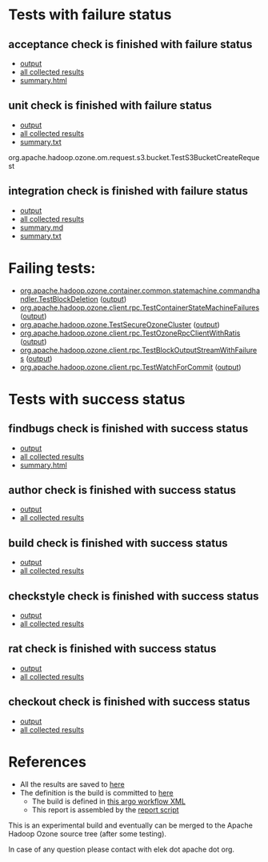 # Tests with failure status

## acceptance check is finished with failure status

   * [output](https://raw.githubusercontent.com/elek/ozone-ci-q4/master/pr/pr-hdds-2194-5wssm/acceptance/output.log)
   * [all collected results](https://github.com/elek/ozone-ci-q4/tree/master/pr/pr-hdds-2194-5wssm/acceptance)
   * [summary.html](https://elek.github.io/ozone-ci-q4/pr/pr-hdds-2194-5wssm/acceptance/summary.html)


## unit check is finished with failure status

   * [output](https://raw.githubusercontent.com/elek/ozone-ci-q4/master/pr/pr-hdds-2194-5wssm/unit/output.log)
   * [all collected results](https://github.com/elek/ozone-ci-q4/tree/master/pr/pr-hdds-2194-5wssm/unit)
   * [summary.txt](https://github.com/elek/ozone-ci-q4/tree/master/pr/pr-hdds-2194-5wssm/unit/summary.txt)

org.apache.hadoop.ozone.om.request.s3.bucket.TestS3BucketCreateRequest

## integration check is finished with failure status

   * [output](https://raw.githubusercontent.com/elek/ozone-ci-q4/master/pr/pr-hdds-2194-5wssm/integration/output.log)
   * [all collected results](https://github.com/elek/ozone-ci-q4/tree/master/pr/pr-hdds-2194-5wssm/integration)
   * [summary.md](https://github.com/elek/ozone-ci-q4/tree/master/pr/pr-hdds-2194-5wssm/integration/summary.md)
   * [summary.txt](https://github.com/elek/ozone-ci-q4/tree/master/pr/pr-hdds-2194-5wssm/integration/summary.txt)

# Failing tests: 

 * [org.apache.hadoop.ozone.container.common.statemachine.commandhandler.TestBlockDeletion](hadoop-ozone/integration-test/org.apache.hadoop.ozone.container.common.statemachine.commandhandler.TestBlockDeletion.txt) ([output](hadoop-ozone/integration-test/org.apache.hadoop.ozone.container.common.statemachine.commandhandler.TestBlockDeletion-output.txt))
 * [org.apache.hadoop.ozone.client.rpc.TestContainerStateMachineFailures](hadoop-ozone/integration-test/org.apache.hadoop.ozone.client.rpc.TestContainerStateMachineFailures.txt) ([output](hadoop-ozone/integration-test/org.apache.hadoop.ozone.client.rpc.TestContainerStateMachineFailures-output.txt))
 * [org.apache.hadoop.ozone.TestSecureOzoneCluster](hadoop-ozone/integration-test/org.apache.hadoop.ozone.TestSecureOzoneCluster.txt) ([output](hadoop-ozone/integration-test/org.apache.hadoop.ozone.TestSecureOzoneCluster-output.txt))
 * [org.apache.hadoop.ozone.client.rpc.TestOzoneRpcClientWithRatis](hadoop-ozone/integration-test/org.apache.hadoop.ozone.client.rpc.TestOzoneRpcClientWithRatis.txt) ([output](hadoop-ozone/integration-test/org.apache.hadoop.ozone.client.rpc.TestOzoneRpcClientWithRatis-output.txt))
 * [org.apache.hadoop.ozone.client.rpc.TestBlockOutputStreamWithFailures](hadoop-ozone/integration-test/org.apache.hadoop.ozone.client.rpc.TestBlockOutputStreamWithFailures.txt) ([output](hadoop-ozone/integration-test/org.apache.hadoop.ozone.client.rpc.TestBlockOutputStreamWithFailures-output.txt))
 * [org.apache.hadoop.ozone.client.rpc.TestWatchForCommit](hadoop-ozone/integration-test/org.apache.hadoop.ozone.client.rpc.TestWatchForCommit.txt) ([output](hadoop-ozone/integration-test/org.apache.hadoop.ozone.client.rpc.TestWatchForCommit-output.txt))


# Tests with success status

## findbugs check is finished with success status

   * [output](https://raw.githubusercontent.com/elek/ozone-ci-q4/master/pr/pr-hdds-2194-5wssm/findbugs/output.log)
   * [all collected results](https://github.com/elek/ozone-ci-q4/tree/master/pr/pr-hdds-2194-5wssm/findbugs)
   * [summary.html](https://elek.github.io/ozone-ci-q4/pr/pr-hdds-2194-5wssm/findbugs/summary.html)


## author check is finished with success status

   * [output](https://raw.githubusercontent.com/elek/ozone-ci-q4/master/pr/pr-hdds-2194-5wssm/author/output.log)
   * [all collected results](https://github.com/elek/ozone-ci-q4/tree/master/pr/pr-hdds-2194-5wssm/author)


## build check is finished with success status

   * [output](https://raw.githubusercontent.com/elek/ozone-ci-q4/master/pr/pr-hdds-2194-5wssm/build/output.log)
   * [all collected results](https://github.com/elek/ozone-ci-q4/tree/master/pr/pr-hdds-2194-5wssm/build)


## checkstyle check is finished with success status

   * [output](https://raw.githubusercontent.com/elek/ozone-ci-q4/master/pr/pr-hdds-2194-5wssm/checkstyle/output.log)
   * [all collected results](https://github.com/elek/ozone-ci-q4/tree/master/pr/pr-hdds-2194-5wssm/checkstyle)


## rat check is finished with success status

   * [output](https://raw.githubusercontent.com/elek/ozone-ci-q4/master/pr/pr-hdds-2194-5wssm/rat/output.log)
   * [all collected results](https://github.com/elek/ozone-ci-q4/tree/master/pr/pr-hdds-2194-5wssm/rat)


## checkout check is finished with success status

   * [output](https://raw.githubusercontent.com/elek/ozone-ci-q4/master/pr/pr-hdds-2194-5wssm/checkout/output.log)
   * [all collected results](https://github.com/elek/ozone-ci-q4/tree/master/pr/pr-hdds-2194-5wssm/checkout)




# References

 * All the results are saved to [here](https://github.com/elek/ozone-ci-q4/tree/master/pr/pr-hdds-2194-5wssm/)
 * The definition is the build is committed to [here](https://github.com/elek/argo-ozone)
    * The build is defined in [this argo workflow XML](https://github.com/elek/argo-ozone/blob/master/ozone-build.yaml)
    * This report is assembled by the [report script](https://github.com/elek/argo-ozone/blob/master/scripts/report.sh)

This is an experimental build and eventually can be merged to the Apache Hadoop Ozone source tree (after some testing).

In case of any question please contact with elek dot apache dot org.
